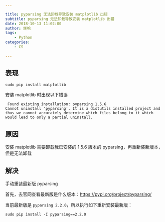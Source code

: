 ```yaml
---

title: pyparsing 无法卸载导致安装 matplotlib 出错
subtitle: pyparsing 无法卸载导致安装 matplotlib 出错
date: 2018-10-13 11:02:00
author: 辉哈
tags:
	- Python
categories: 
	- CS
	
---
```


## 表现

```
sudo pip install matplotlib
```

安装 matplotlib 时出现以下错误

```
 Found existing installation: pyparsing 1.5.6
Cannot uninstall 'pyparsing'. It is a distutils installed project and thus we cannot accurately determine which files belong to it which would lead to only a partial uninstall.
```

<!-- more -->

## 原因

安装 matplotlib 需要卸载我已安装的 1.5.6 版本的 pyparsing，再重新装新版本，但是无法卸载

## 解决

手动重装最新版 pyparsing

首先，去官网查看最新版是什么版本：<https://pypi.org/project/pyparsing/>

当前最新版是 `pyparsing 2.2.0`，所以执行如下重新安装最新版：

```
sudo pip install -I pyparsing==2.2.0
```